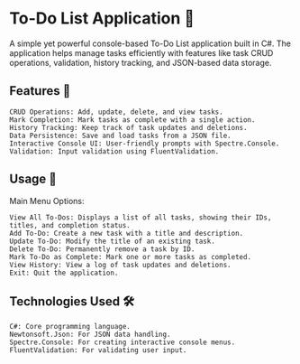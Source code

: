 # To-Do List Application 📝

A simple yet powerful console-based To-Do List application built in C#. The application helps manage tasks efficiently with features like task CRUD operations, validation, history tracking, and JSON-based data storage.

## Features 🌟

    CRUD Operations: Add, update, delete, and view tasks.
    Mark Completion: Mark tasks as complete with a single action.
    History Tracking: Keep track of task updates and deletions.
    Data Persistence: Save and load tasks from a JSON file.
    Interactive Console UI: User-friendly prompts with Spectre.Console.
    Validation: Input validation using FluentValidation.

## Usage 🚀
Main Menu Options:

    View All To-Dos: Displays a list of all tasks, showing their IDs, titles, and completion status.
    Add To-Do: Create a new task with a title and description.
    Update To-Do: Modify the title of an existing task.
    Delete To-Do: Permanently remove a task by ID.
    Mark To-Do as Complete: Mark one or more tasks as completed.
    View History: View a log of task updates and deletions.
    Exit: Quit the application.

## Technologies Used 🛠️

    C#: Core programming language.
    Newtonsoft.Json: For JSON data handling.
    Spectre.Console: For creating interactive console menus.
    FluentValidation: For validating user input.
